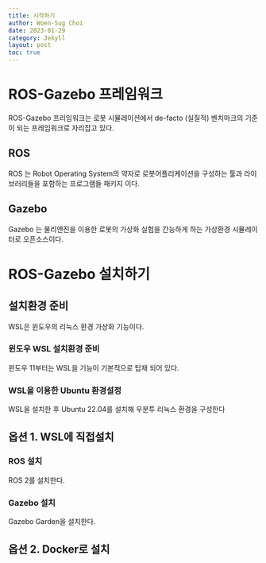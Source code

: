 ```yaml
---
title: 시작하기
author: Woen-Sug Choi
date: 2023-01-29
category: Jekyll
layout: post
toc: true
---
```


# ROS-Gazebo 프레임워크
ROS-Gazebo 프리임워크는 로봇 시뮬레이션에서 de-facto (실질적) 벤치마크의 기준이 되는 프레임워크로 자리잡고 있다.

## ROS
ROS 는 Robot Operating System의 약자로 로봇어플리케이션을 구성하는 툴과 라이브러리들을 포함하는 프로그램들 패키지 이다.

## Gazebo
Gazebo 는 물리엔진을 이용한 로봇의 가상화 실험을 간능하게 하는 
가상환경 시뮬레이터로 오픈소스이다.

# ROS-Gazebo 설치하기

## 설치환경 준비
WSL은 윈도우의 리눅스 환경 가상화 기능이다.

### 윈도우 WSL 설치환경 준비
윈도우 11부터는 WSL을 기능이 기본적으로 탑재 되어 있다.

### WSL을 이용한 Ubuntu 환경설정
WSL을 설치한 후 Ubuntu 22.04를 설치해 우분투 리눅스 환경을 구성한다

## 옵션 1. WSL에 직접설치

### ROS 설치
ROS 2를 설치한다.

### Gazebo 설치
Gazebo Garden을 설치한다.

## 옵션 2. Docker로 설치





[1]: https://pages.github.com